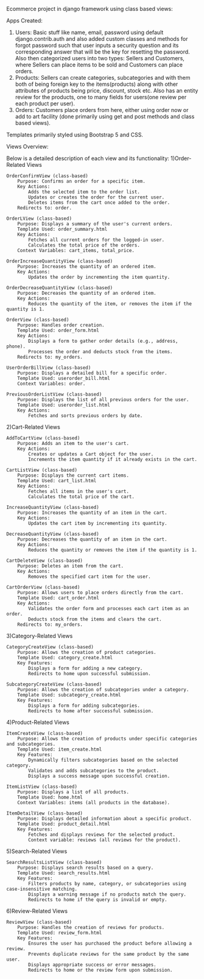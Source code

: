 Ecommerce project in django framework using class based views:

Apps Created:
1) Users: Basic stuff like name, email, password using default django.contrib.auth and also added
custom classes and methods for forgot password such that user inputs a security question and its 
corresponding answer that will be the key for resetting the password.
Also then categorized users into two types: Sellers and Customers, where Sellers can place items to be
sold and Customers can place orders.
2) Products: Sellers can create categories, subcategories and with them both of being foreign key to 
the items(products) along with other attributes of products being price, discount, stock etc.
Also has an entity review for the products, one to many fields for users(one review per each product
per user).
3) Orders: Customers place orders from here, either using order now or add to art facility (done
primarily using get and post methods and class based views).

Templates primarily styled using Bootstrap 5 and CSS. 

Views Overview:

Below is a detailed description of each view and its functionality:
1)Order-Related Views

    OrderConfirmView (class-based)
        Purpose: Confirms an order for a specific item.
        Key Actions:
            Adds the selected item to the order list.
            Updates or creates the order for the current user.
            Deletes items from the cart once added to the order.
        Redirects to: order.

    OrderLView (class-based)
        Purpose: Displays a summary of the user's current orders.
        Template Used: order_summary.html
        Key Actions:
            Fetches all current orders for the logged-in user.
            Calculates the total price of the orders.
        Context Variables: cart_items, total_price.

    OrderIncreaseQuantityView (class-based)
        Purpose: Increases the quantity of an ordered item.
        Key Actions:
            Updates the order by incrementing the item quantity.

    OrderDecreaseQuantityView (class-based)
        Purpose: Decreases the quantity of an ordered item.
        Key Actions:
            Reduces the quantity of the item, or removes the item if the quantity is 1.

    OrderView (class-based)
        Purpose: Handles order creation.
        Template Used: order_form.html
        Key Actions:
            Displays a form to gather order details (e.g., address, phone).
            Processes the order and deducts stock from the items.
        Redirects to: my_orders.

    UserOrderBillView (class-based)
        Purpose: Displays a detailed bill for a specific order.
        Template Used: userorder_bill.html
        Context Variables: order.

    PreviousOrderListView (class-based)
        Purpose: Displays the list of all previous orders for the user.
        Template Used: userorder_list.html
        Key Actions:
            Fetches and sorts previous orders by date.

2)Cart-Related Views

    AddToCartView (class-based)
        Purpose: Adds an item to the user's cart.
        Key Actions:
            Creates or updates a Cart object for the user.
            Increments the item quantity if it already exists in the cart.

    CartListView (class-based)
        Purpose: Displays the current cart items.
        Template Used: cart_list.html
        Key Actions:
            Fetches all items in the user's cart.
            Calculates the total price of the cart.

    IncreaseQuantityView (class-based)
        Purpose: Increases the quantity of an item in the cart.
        Key Actions:
            Updates the cart item by incrementing its quantity.

    DecreaseQuantityView (class-based)
        Purpose: Decreases the quantity of an item in the cart.
        Key Actions:
            Reduces the quantity or removes the item if the quantity is 1.

    CartDeleteView (class-based)
        Purpose: Deletes an item from the cart.
        Key Actions:
            Removes the specified cart item for the user.

    CartOrderView (class-based)
        Purpose: Allows users to place orders directly from the cart.
        Template Used: cart_order.html
        Key Actions:
            Validates the order form and processes each cart item as an order.
            Deducts stock from the items and clears the cart.
        Redirects to: my_orders.
3)Category-Related Views

    CategoryCreateView (class-based)
        Purpose: Allows the creation of product categories.
        Template Used: category_create.html
        Key Features:
            Displays a form for adding a new category.
            Redirects to home upon successful submission.

    SubcategoryCreateView (class-based)
        Purpose: Allows the creation of subcategories under a category.
        Template Used: subcategory_create.html
        Key Features:
            Displays a form for adding subcategories.
            Redirects to home after successful submission.

4)Product-Related Views

    ItemCreateView (class-based)
        Purpose: Allows the creation of products under specific categories and subcategories.
        Template Used: item_create.html
        Key Features:
            Dynamically filters subcategories based on the selected category.
            Validates and adds subcategories to the product.
            Displays a success message upon successful creation.

    ItemListView (class-based)
        Purpose: Displays a list of all products.
        Template Used: home.html
        Context Variables: items (all products in the database).

    ItemDetailView (class-based)
        Purpose: Displays detailed information about a specific product.
        Template Used: product_detail.html
        Key Features:
            Fetches and displays reviews for the selected product.
            Context variable: reviews (all reviews for the product).

5)Search-Related Views

    SearchResultsListView (class-based)
        Purpose: Displays search results based on a query.
        Template Used: search_results.html
        Key Features:
            Filters products by name, category, or subcategories using case-insensitive matching.
            Displays a warning message if no products match the query.
            Redirects to home if the query is invalid or empty.

6)Review-Related Views

    ReviewView (class-based)
        Purpose: Handles the creation of reviews for products.
        Template Used: review_form.html
        Key Features:
            Ensures the user has purchased the product before allowing a review.
            Prevents duplicate reviews for the same product by the same user.
            Displays appropriate success or error messages.
            Redirects to home or the review form upon submission.



